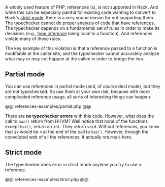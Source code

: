 A widely used feature of PHP, references (`&`), is not supported in Hack. And while this can be especially painful for existing code wanting to convert to Hack's [strict mode](../17-typechecker/05-modes.md), there is a very sound reason for not supporting them. The typechecker cannot do proper analysis of code that have references. The typechecker depends on a fundamental set of rules in order to make its decisions (e.g., [type inference](01-types/04-inference.md) being local to a function). And references violate many of those rules.

The key example of this violation is that a reference passed to a function is modifiable at the caller site, and the typechecker cannot accurately analyze what may or may not happen at the callee in order to bridge the two. 

## Partial mode

You can use references in partial mode (and, of course decl mode), but they are not typechecked. So use them at your own risk, because with more complicated reference usage, all sorts of interesting things can happen.

@@ references-examples/partial.php @@

There are **no typechecker errors** with this code. However, what does the call to `baz()` return from HHVM? Well notice that none of the functions except `baz()`, return an `int`. They return `void`. Without references, you know that `$x` would be `4` at the end of the call to `baz()`. However, through the convoluted web of all the references, it actually returns `6` here.

## Strict mode

The typechecker does error in strict mode anytime you try to use a reference. 

@@ references-examples/strict.php @@
